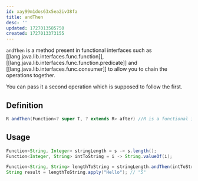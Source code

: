 ```yaml
---
id: xay99m1dos63x5ea2iv38fa
title: andThen
desc: ''
updated: 1727013585750
created: 1727013373155
---
```


`andThen` is a method present in functional interfaces such as [[lang.java.lib.interfaces.func.function]], [[lang.java.lib.interfaces.func.function.predicate]] and [[lang.java.lib.interfaces.func.consumer]] to allow you to chain the operations together.

You can pass it a second operation which is supposed to follow the first.

## Definition

```java
R andThen(Function<? super T, ? extends R> after) //R is a functional interface
```

## Usage


```java
Function<String, Integer> stringLength = s -> s.length();
Function<Integer, String> intToString = i -> String.valueOf(i);

Function<String, String> lengthToString = stringLength.andThen(intToString);
String result = lengthToString.apply("Hello"); // "5"
```